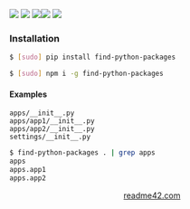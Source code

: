 <!--
https://readme42.com
-->



[![](https://img.shields.io/badge/OS-Unix-blue.svg?longCache=True)]()
[![](https://img.shields.io/pypi/v/find-python-packages.svg?maxAge=3600)](https://pypi.org/project/find-python-packages/)
[![](https://img.shields.io/npm/v/find-python-packages.svg?maxAge=3600)](https://www.npmjs.com/package/find-python-packages)[![](https://img.shields.io/badge/License-Unlicense-blue.svg?longCache=True)](https://unlicense.org/)
[![](https://github.com/andrewp-as-is/find-python-packages/workflows/tests42/badge.svg)](https://github.com/andrewp-as-is/find-python-packages/actions)

### Installation
```bash
$ [sudo] pip install find-python-packages
```

```bash
$ [sudo] npm i -g find-python-packages
```

#### Examples
```
apps/__init__.py
apps/app1/__init__.py
apps/app2/__init__.py
settings/__init__.py
```

```bash
$ find-python-packages . | grep apps
apps
apps.app1
apps.app2
```

<p align="center">
    <a href="https://readme42.com/">readme42.com</a>
</p>